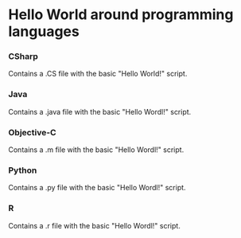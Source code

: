 # Hello World around programming languages
### CSharp
Contains a .CS file with the basic "Hello World!" script.
### Java
Contains a .java file with the basic "Hello Wordl!" script.
### Objective-C
Contains a .m file with the basic "Hello Wordl!" script.
### Python
Contains a .py file with the basic "Hello Wordl!" script.
### R
Contains a .r file with the basic "Hello Wordl!" script.